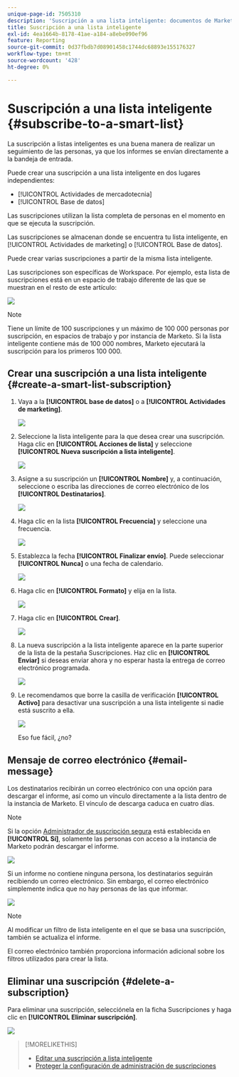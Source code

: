 ```yaml
---
unique-page-id: 7505310
description: 'Suscripción a una lista inteligente: documentos de Marketo, documentación del producto'
title: Suscripción a una lista inteligente
exl-id: 4ea1664b-8178-41ae-a184-a8ebe090ef96
feature: Reporting
source-git-commit: 0d37fbdb7d08901458c1744dc68893e155176327
workflow-type: tm+mt
source-wordcount: '428'
ht-degree: 0%

---
```


# Suscripción a una lista inteligente {#subscribe-to-a-smart-list}

La suscripción a listas inteligentes es una buena manera de realizar un seguimiento de las personas, ya que los informes se envían directamente a la bandeja de entrada.

Puede crear una suscripción a una lista inteligente en dos lugares independientes:

* [!UICONTROL Actividades de mercadotecnia]
* [!UICONTROL Base de datos]

Las suscripciones utilizan la lista completa de personas en el momento en que se ejecuta la suscripción.

Las suscripciones se almacenan donde se encuentra tu lista inteligente, en [!UICONTROL Actividades de marketing] o [!UICONTROL Base de datos].

Puede crear varias suscripciones a partir de la misma lista inteligente.

Las suscripciones son específicas de Workspace. Por ejemplo, esta lista de suscripciones está en un espacio de trabajo diferente de las que se muestran en el resto de este artículo:

![](assets/one.png)

>[!NOTE]
>
>Tiene un límite de 100 suscripciones y un máximo de 100 000 personas por suscripción, en espacios de trabajo y por instancia de Marketo. Si la lista inteligente contiene más de 100 000 nombres, Marketo ejecutará la suscripción para los primeros 100 000.

## Crear una suscripción a una lista inteligente {#create-a-smart-list-subscription}

1. Vaya a la **[!UICONTROL base de datos]** o a **[!UICONTROL Actividades de marketing]**.

   ![](assets/db.png)

1. Seleccione la lista inteligente para la que desea crear una suscripción. Haga clic en **[!UICONTROL Acciones de lista]** y seleccione **[!UICONTROL Nueva suscripción a lista inteligente]**.

   ![](assets/three.png)

1. Asigne a su suscripción un **[!UICONTROL Nombre]** y, a continuación, seleccione o escriba las direcciones de correo electrónico de los **[!UICONTROL Destinatarios]**.

   ![](assets/image2015-9-14-13-3a18-3a38.png)

1. Haga clic en la lista **[!UICONTROL Frecuencia]** y seleccione una frecuencia.

   ![](assets/image2015-9-14-13-3a21-3a21.png)

1. Establezca la fecha **[!UICONTROL Finalizar envío]**. Puede seleccionar **[!UICONTROL Nunca]** o una fecha de calendario.

   ![](assets/image2015-9-14-13-3a23-3a37.png)

1. Haga clic en **[!UICONTROL Formato]** y elija en la lista.

   ![](assets/image2015-9-14-13-3a25-3a25.png)

1. Haga clic en **[!UICONTROL Crear]**.

   ![](assets/image2015-9-11-15-3a58-3a4.png)

1. La nueva suscripción a la lista inteligente aparece en la parte superior de la lista de la pestaña Suscripciones. Haz clic en **[!UICONTROL Enviar]** si deseas enviar ahora y no esperar hasta la entrega de correo electrónico programada.

   ![](assets/eight.png)

1. Le recomendamos que borre la casilla de verificación **[!UICONTROL Activo]** para desactivar una suscripción a una lista inteligente si nadie está suscrito a ella.

   ![](assets/nine.png)

   Eso fue fácil, ¿no?

## Mensaje de correo electrónico {#email-message}

Los destinatarios recibirán un correo electrónico con una opción para descargar el informe, así como un vínculo directamente a la lista dentro de la instancia de Marketo. El vínculo de descarga caduca en cuatro días.

>[!NOTE]
>
>Si la opción [Administrador de suscripción segura](/help/marketo/product-docs/reporting/basic-reporting/report-subscriptions/secure-the-subscription-admin-setting.md) está establecida en **[!UICONTROL Sí]**, solamente las personas con acceso a la instancia de Marketo podrán descargar el informe.

![](assets/image2015-4-17-15-3a46-3a47.png)

Si un informe no contiene ninguna persona, los destinatarios seguirán recibiendo un correo electrónico. Sin embargo, el correo electrónico simplemente indica que no hay personas de las que informar.

![](assets/image2015-4-17-16-3a11-3a8.png)

>[!NOTE]
>
>Al modificar un filtro de lista inteligente en el que se basa una suscripción, también se actualiza el informe.

El correo electrónico también proporciona información adicional sobre los filtros utilizados para crear la lista.

## Eliminar una suscripción {#delete-a-subscription}

Para eliminar una suscripción, selecciónela en la ficha Suscripciones y haga clic en **[!UICONTROL Eliminar suscripción]**.

![](assets/twelve.png)

>[!MORELIKETHIS]
>
>* [Editar una suscripción a lista inteligente](/help/marketo/product-docs/reporting/basic-reporting/report-subscriptions/edit-a-smart-list-subscription.md)
>* [Proteger la configuración de administración de suscripciones](/help/marketo/product-docs/reporting/basic-reporting/report-subscriptions/secure-the-subscription-admin-setting.md)
